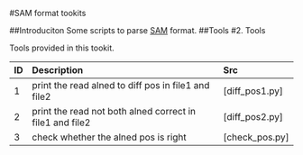 #SAM format tookits

##Introduciton
Some scripts to parse [SAM]((http://samtools.sourceforge.net/)) format.
##Tools
#2. Tools

Tools provided in this tookit.

ID |  Description										|  Src
:----------------|:-------------------------------------|  :---------------
1  |  print the read alned to diff pos in file1 and file2  							|  [diff_pos1.py]
2  |  print the read not both alned correct in file1 and file2  		|  [diff_pos2.py]
3  |  check whether the alned pos is right						|  [check_pos.py]




